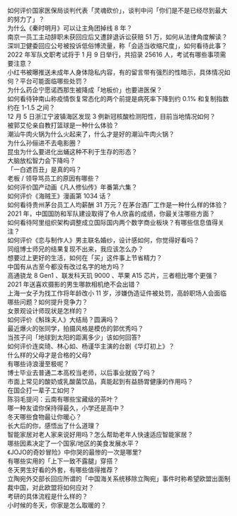 如何评价国家医保局谈判代表「灵魂砍价」，谈判中问「你们是不是已经尽到最大的努力了」？  
为什么《秦时明月》可以让主角团掉线 8 年？  
南京一员工主动辞职未获回应后又遭辞退诉讼获赔 51 万，如何从法律角度解读？  
深圳卫健委回应公号被投诉低俗博流量，称「会适当收缩尺度」，如何看待此事？  
2022 年军队文职考试将于 1 月 9 日举行，共招录 25616 人，考试有哪些事项需要注意？  
小红书被曝推送未成年人身体隐私内容，有的留言带有强烈的性暗示，具体情况如何？平台可能面临哪些处罚？  
为什么药企宁愿诺西那生被降成「地板价」也要进医保？  
如何看待钟南山称疫情恢复常态化的两个前提是病死率下降到约 0.1% 和复制指数约在 1-1.5 之间？  
12 月 5 日浙江宁波镇海区发现 3 例新冠核酸检测阳性，目前当地情况如何？  
被郭艾伦亲自教打篮球是一种什么体验？  
潮汕牛肉火锅为什么火起来了，什么才是好的潮汕牛肉火锅？  
为什么孙俪进不去电影圈？  
昆虫为什么要进化出蛹这种不利于生存的形态？  
大脑放松智力会下降吗？  
「一白遮百丑」是真的吗？  
老板 / 领导骂员工的原因有哪些？  
如何评价国产动画《凡人修仙传》年番第六集？  
如何评价《海贼王》漫画第 1034 话？  
如何看待贵州茅台员工人均薪酬 31 万元？在茅台酒厂工作是一种什么样的体验？  
2021 年，中国国防和军队建设取得了令人欣喜的成绩，你最关注哪些方面？  
如何看待阿里组织架构调整成立国际国内两个数字商业板块？有哪些信息值得关注？  
如何评价《恋与制作人》男主联名婚纱，设计感如何，你觉得好看吗？  
同组博士师兄的结果复现不出来，我应该怎么办？  
想要过上更好的生活，如何在「买」这件事上节省精力？  
中国有从古至今都没有改过名字的地方吗？  
高通骁龙 8 Gen1 、联发科天玑 9000 、苹果 A15 芯片，三者相比哪个更强？  
2021 年送喜欢摄影的男生哪款相机绝不会出错？  
上海一女子为找工作将年龄改小 11 岁，涉嫌伪造证件被处罚，高龄职场人会面临哪些问题？如何提升竞争力？  
女景观设计师现状是怎样的？  
如何评价《斛珠夫人》大结局？圆满吗？  
最近爆火的张同学，拍摄风格是模仿的郭优秀吗？  
当孩子问「地球到太阳的距离多少」该如何回答?  
如何评价连奕琦、林心如、杨谨华主演的台剧《华灯初上》？  
什么样的父母才是合格的父母?  
有哪些诗浪漫至极呢？  
博士毕业去普通二本高校当老师，以后事业就毁了吗？  
市面上常见的酸奶或乳酸菌饮品，真能起到有益肠胃健康的作用吗？  
在国企打一辈子工如何？  
陈羽毛提问：云南有哪些宝藏级的茶叶？  
哪一种友谊你保持得最久，小学还是高中？  
冬天哪些食物最让你暖心？  
长大后的你，感悟出了什么道理？  
智能家居对老人家来说好用吗？怎么帮助老年人快速适应智能家居？  
哪些因素决定了一个国家/地区的美食发展水平？  
《JOJO的奇妙冒险》中你哭的最惨的一次是哪里?  
有哪些实用的「上下一致不露腿」穿搭？  
冬天男生好看的外套，有哪些值得推荐？  
立陶宛外交部长回应所谓的「中国海关系统移除立陶宛」事件时称希望欧盟出面制裁中国，对此欧盟将如何应对？  
考研的具体流程是什么样的？  
小时候的冬天，你家是怎么取暖的？  

